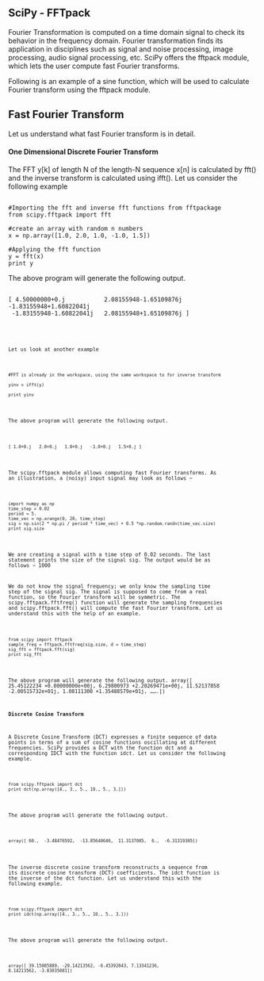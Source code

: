 ## SciPy - FFTpack

Fourier Transformation is computed on a time domain signal to check its behavior in the frequency domain. Fourier transformation finds its application in disciplines such as signal and noise processing, image processing, audio signal processing, etc. SciPy offers the fftpack module, which lets the user compute fast Fourier transforms.

Following is an example of a sine function, which will be used to calculate Fourier transform using the fftpack module.

## Fast Fourier Transform
Let us understand what fast Fourier transform is in detail.

#### One Dimensional Discrete Fourier Transform
The FFT y[k] of length N of the length-N sequence x[n] is calculated by fft() and the inverse transform is calculated using ifft(). Let us consider the following example

<pre><code>
#Importing the fft and inverse fft functions from fftpackage
from scipy.fftpack import fft

#create an array with random n numbers
x = np.array([1.0, 2.0, 1.0, -1.0, 1.5])

#Applying the fft function
y = fft(x)
print y
</code></pre>

The above program will generate the following output.
<pre><code>
[ 4.50000000+0.j           2.08155948-1.65109876j   -1.83155948+1.60822041j
 -1.83155948-1.60822041j   2.08155948+1.65109876j ]
 <code></pre>
Let us look at another example
<pre><code>
#FFT is already in the workspace, using the same workspace to for inverse transform

yinv = ifft(y)

print yinv
</code></pre>

The above program will generate the following output.
<pre><code>
[ 1.0+0.j   2.0+0.j   1.0+0.j   -1.0+0.j   1.5+0.j ]
</code></pre>
The scipy.fftpack module allows computing fast Fourier transforms. 
As an illustration, a (noisy) input signal may look as follows −
<pre><code>
import numpy as np
time_step = 0.02
period = 5.
time_vec = np.arange(0, 20, time_step)
sig = np.sin(2 * np.pi / period * time_vec) + 0.5 *np.random.randn(time_vec.size)
print sig.size
</code></pre>
We are creating a signal with a time step of 0.02 seconds. 
The last statement prints the size of the signal sig. The output would be as follows −
1000

We do not know the signal frequency; we only know the sampling time step of the signal sig. The signal is supposed to come from a real function, so the Fourier transform will be symmetric. The scipy.fftpack.fftfreq() function will generate the sampling frequencies and scipy.fftpack.fft() will compute the fast Fourier transform.
Let us understand this with the help of an example.

<pre><code>
from scipy import fftpack
sample_freq = fftpack.fftfreq(sig.size, d = time_step)
sig_fft = fftpack.fft(sig)
print sig_fft
</code></pre>
The above program will generate the following output.
array([ 
   25.45122234 +0.00000000e+00j,   6.29800973 +2.20269471e+00j,
   11.52137858 -2.00515732e+01j,   1.08111300 +1.35488579e+01j,
   …….])
   
#### Discrete Cosine Transform
A Discrete Cosine Transform (DCT) expresses a finite sequence of data points in terms of a sum of cosine functions oscillating at different frequencies. SciPy provides a DCT with the function dct and a corresponding IDCT with the function idct. Let us consider the following example.

<pre><code>
from scipy.fftpack import dct
print dct(np.array([4., 3., 5., 10., 5., 3.]))
</code></pre>

The above program will generate the following output.

<pre><code>
array([ 60.,  -3.48476592,  -13.85640646,  11.3137085,  6.,  -6.31319305])
</code></pre>

The inverse discrete cosine transform reconstructs a sequence from its discrete cosine transform (DCT) coefficients. 
The idct function is the inverse of the dct function. Let us understand this with the following example.

<pre><code>
from scipy.fftpack import dct
print idct(np.array([4., 3., 5., 10., 5., 3.]))
</code></pre>

The above program will generate the following output.

<pre><code>
array([ 39.15085889, -20.14213562, -6.45392043, 7.13341236,
8.14213562, -3.83035081])
</code></pre>


